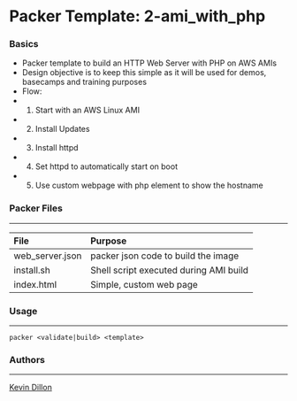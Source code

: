 Packer Template: 2-ami_with_php
===========

### Basics
- Packer template to build an HTTP Web Server with PHP on AWS AMIs
- Design objective is to keep this simple as it will be used for demos, basecamps and training purposes
- Flow:
- 1) Start with an AWS Linux AMI
- 2) Install Updates
- 3) Install httpd
- 4) Set httpd to automatically start on boot
- 5) Use custom webpage with php element to show the hostname

### Packer Files
----------------------
| File | Purpose |
|:-------- |:--------|
web_server.json | packer json code to build the image
install.sh | Shell script executed during AMI build
index.html | Simple, custom web page


### Usage
-----
```
packer <validate|build> <template>
```

### Authors
-----
[Kevin Dillon](kdillon@2ndwatch.com)
